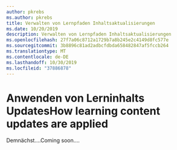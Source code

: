 ```yaml
---
author: pkrebs
ms.author: pkrebs
title: Verwalten von Lernpfaden Inhaltsaktualisierungen
ms.date: 10/20/2019
description: Verwalten von Lernpfaden Inhaltsaktualisierungen
ms.openlocfilehash: 27f7a06c8712a1729b7a8b245e2c4149d8fc577e
ms.sourcegitcommit: 3b8896c81ad2adbcfdbda658482847af5fccb264
ms.translationtype: MT
ms.contentlocale: de-DE
ms.lasthandoff: 10/30/2019
ms.locfileid: "37886878"
---
```

# <a name="how-learning-content-updates-are-applied"></a><span data-ttu-id="053f1-103">Anwenden von Lerninhalts Updates</span><span class="sxs-lookup"><span data-stu-id="053f1-103">How learning content updates are applied</span></span>
<span data-ttu-id="053f1-104">Demnächst....</span><span class="sxs-lookup"><span data-stu-id="053f1-104">Coming soon....</span></span>